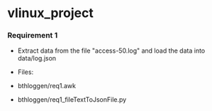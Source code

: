 # vlinux_project

### Requirement 1
- Extract data from the file "access-50.log" and load the data into data/log.json 


- Files:

* bthloggen/req1.awk

* bthloggen/req1_fileTextToJsonFile.py
